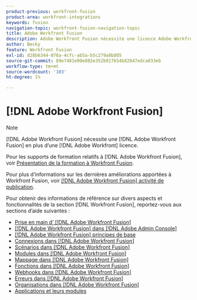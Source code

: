 ```yaml
---
product-previous: workfront-fusion
product-area: workfront-integrations
keywords: fusion
navigation-topic: workfront-fusion-navigation-topic
title: Adobe Workfront Fusion
description: Adobe Workfront Fusion nécessite une licence Adobe Workfront Fusion en plus d’une licence Adobe Workfront.
author: Becky
feature: Workfront Fusion
exl-id: d28b6344-070a-4cfc-ab5a-b5c279a8b805
source-git-commit: 89e7481e90e802e352b917654b82047edca033eb
workflow-type: tm+mt
source-wordcount: '103'
ht-degree: 1%

---
```


# [!DNL Adobe Workfront Fusion]

>[!NOTE]
>
>[!DNL Adobe Workfront Fusion] nécessite une [!DNL Adobe Workfront Fusion] en plus d’une [!DNL Adobe Workfront] licence.

Pour les supports de formation relatifs à [!DNL Adobe Workfront Fusion], voir [Présentation de la formation à Workfront Fusion](https://experienceleague.adobe.com/docs/workfront-learn/tutorials-workfront/fusion/welcome-to-workfront-fusion/workfront-fusion-overview.html?lang=en).

Pour plus d’informations sur les dernières améliorations apportées à Workfront Fusion, voir [[!DNL Adobe Workfront Fusion] activité de publication](../product-announcements/product-releases/fusion-release-activity/fusion-release-activity.md).

Pour obtenir des informations de référence sur divers aspects et fonctionnalités de la section [!DNL Workfront Fusion], reportez-vous aux sections d’aide suivantes :

* [Prise en main d’ [!DNL Adobe Workfront Fusion]](../workfront-fusion/get-started/get-started.md)
* [[!DNL Adobe Workfront Fusion] dans [!DNL Adobe Admin Console]](../workfront-fusion/fusion-in-admin-console/fusion-in-admin-console.md)
* [[!DNL Adobe Workfront Fusion] principes de base](../workfront-fusion/workfront-fusion-basics/workfront-fusion-basics.md)
* [Connexions dans [!DNL Adobe Workfront Fusion]](../workfront-fusion/connections/connections.md)
* [Scénarios dans [!DNL Adobe Workfront Fusion]](../workfront-fusion/scenarios/scenarios.md)
* [Modules dans [!DNL Adobe Workfront Fusion]](../workfront-fusion/modules/modules.md)
* [Mappage dans [!DNL Adobe Workfront Fusion]](../workfront-fusion/mapping/mapping.md)
* [Fonctions dans [!DNL Adobe Workfront Fusion]](../workfront-fusion/functions/functions.md)
* [Webhooks dans [!DNL Adobe Workfront Fusion]](../workfront-fusion/webhooks/webhooks.md)
* [Erreurs dans [!DNL Adobe Workfront Fusion]](../workfront-fusion/errors/errors.md)
* [Organisations dans [!DNL Adobe Workfront Fusion]](../workfront-fusion/organizations/organizations.md)
* [Applications et leurs modules](../workfront-fusion/apps-and-their-modules/apps-and-their-modules.md)
